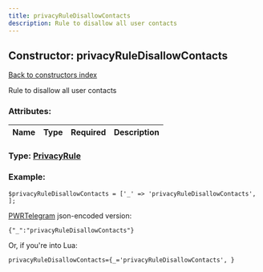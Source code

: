```yaml
---
title: privacyRuleDisallowContacts
description: Rule to disallow all user contacts
---
```

## Constructor: privacyRuleDisallowContacts  
[Back to constructors index](index.md)



Rule to disallow all user contacts

### Attributes:

| Name     |    Type       | Required | Description |
|----------|:-------------:|:--------:|------------:|



### Type: [PrivacyRule](../types/PrivacyRule.md)


### Example:

```
$privacyRuleDisallowContacts = ['_' => 'privacyRuleDisallowContacts', ];
```  

[PWRTelegram](https://pwrtelegram.xyz) json-encoded version:

```
{"_":"privacyRuleDisallowContacts"}
```


Or, if you're into Lua:  


```
privacyRuleDisallowContacts={_='privacyRuleDisallowContacts', }

```


